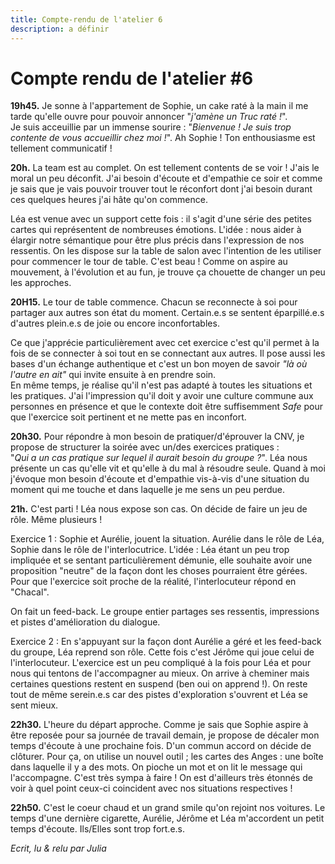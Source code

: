 ```yaml
---
title: Compte-rendu de l'atelier 6
description: a définir
---
```


# Compte rendu de l'atelier #6  
**19h45.** 
Je sonne à l'appartement de Sophie, un cake raté à la main il me tarde qu'elle ouvre pour pouvoir annoncer "*j'amène un Truc raté !*".  
Je suis acceuillie par un immense sourire : "*Bienvenue ! Je suis trop contente de vous accueillir chez moi !*". Ah Sophie ! Ton enthousiasme est tellement communicatif !

**20h.**
La team est au complet. On est tellement contents de se voir ! J'ais le moral un peu déconfit. J'ai besoin d'écoute et d'empathie ce soir et comme je sais que je vais pouvoir trouver tout le réconfort dont j'ai besoin durant ces quelques heures j'ai hâte qu'on commence.

Léa est venue avec un support cette fois : il s'agit d'une série des petites cartes qui représentent de nombreuses émotions. L'idée : nous aider à élargir notre sémantique pour être plus précis dans l'expression de nos ressentis. On les dispose sur la table de salon avec l'intention de les utiliser pour commencer le tour de table. C'est beau ! Comme on aspire au mouvement, à l'évolution et au fun, je trouve ça chouette de changer un peu les approches. 

**20H15.**
Le tour de table commence. Chacun se reconnecte à soi pour partager aux autres son état du moment. Certain.e.s se sentent éparpillé.e.s
d'autres plein.e.s de joie ou encore inconfortables.

Ce que j'apprécie particulièrement avec cet exercice c'est qu'il permet à la fois de se connecter à soi tout en se connectant aux autres. Il pose aussi les bases d'un échange authentique et c'est un bon moyen de savoir *"là où l'autre en ait"* qui invite ensuite à en prendre soin.  
En même temps, je réalise qu'il n'est pas adapté à toutes les situations et les pratiques. J'ai l'impression qu'il doit y avoir une culture commune aux personnes en présence et que le contexte doit être suffisemment *Safe* pour que l'exercice soit pertinent et ne mette pas en inconfort. 

**20h30.**
Pour répondre à mon besoin de pratiquer/d'éprouver la CNV, je propose de structurer la soirée avec un/des exercices pratiques :  
"*Qui a un cas pratique sur lequel il aurait besoin du groupe ?*". Léa nous présente un cas qu'elle vit et qu'elle à du mal à résoudre seule. Quand à moi j'évoque mon besoin d'écoute et d'empathie vis-à-vis d'une situation du moment qui me touche et dans laquelle je me sens un peu perdue.

**21h.** 
C'est parti ! Léa nous expose son cas. On décide de faire un jeu de rôle. Même plusieurs ! 

Exercice 1 : 
Sophie et Aurélie, jouent la situation. Aurélie dans le rôle de Léa, Sophie dans le rôle de l'interlocutrice. L'idée : Léa étant un peu trop impliquée et se sentant particulièrement démunie, elle souhaite avoir une proposition "neutre" de la façon dont les choses pourraient être gérées. Pour que l'exercice soit proche de la réalité, l'interlocuteur répond en "Chacal".

On fait un feed-back. Le groupe entier partages ses ressentis, impressions et pistes d'amélioration du dialogue.

Exercice 2 : 
En s'appuyant sur la façon dont Aurélie a géré et les feed-back du groupe, Léa reprend son rôle. Cette fois c'est Jérôme qui joue celui de l'interlocuteur. L'exercice est un peu compliqué à la fois pour Léa et pour nous qui tentons de l'accompagner au mieux. On arrive à cheminer mais certaines questions restent en suspend (ben oui on apprend !). On reste tout de même serein.e.s car des pistes d'exploration s'ouvrent et Léa se sent mieux. 

**22h30.**
L'heure du départ approche. Comme je sais que Sophie aspire à être reposée pour sa journée de travail demain, je propose de décaler mon temps d'écoute à une prochaine fois. D'un commun accord on décide de clôturer. 
Pour ça, on utilise un nouvel outil ; les cartes des Anges : une boîte dans laquelle il y a des mots. On pioche un mot et on lit le message qui l'accompagne. C'est très sympa à faire ! On est d'ailleurs très étonnés de voir à quel point ceux-ci coincident avec nos situations respectives ! 

**22h50.**
C'est le coeur chaud et un grand smile qu'on rejoint nos voitures. Le temps d'une dernière cigarette, Aurélie, Jérôme et Léa m'accordent un petit temps d'écoute. Ils/Elles sont trop fort.e.s.


*Ecrit, lu & relu par Julia*
